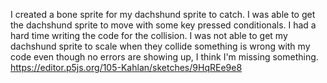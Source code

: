 I created a bone sprite for my dachshund sprite to catch. I was able to get the dachshund sprite to move with some key pressed conditionals. I had a hard time writing the code for the collision. I was not able to get my dachshund sprite to scale when they collide something is wrong with my code even though no errors are showing up, I think I'm missing something. https://editor.p5js.org/105-Kahlan/sketches/9HqREe9e8
